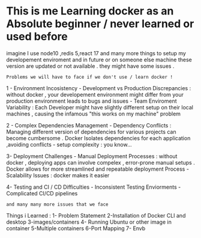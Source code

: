 # This is me Learning docker as an Absolute beginner / never learned or used before

<!-- Problem -->
imagine I use node10 ,redis 5,react 17 and many more things to setup my developement enviroment and in future or on someone else machine these version are updated or not available  .  they might have some issues . 

    Problems we will have to face if we don't use / learn docker !
 1 - Environment Incosistency 
    - Development vs Production Discrepancies : without docker , your developement environment might differ from your production environment
    leads to bugs and issues
    - Team Enviroment Variability : Each Developer might have slightly different setup on their local machines , causing the infamous 
    "this works on my machine" problem

2 -   Complex Dependencies Management
    - Dependency Conflicts : Managing different version of dependencies for various projects can become cumbersome . 
        Docker Isolates dependencies for each application ,avoiding conflicts
    - setup complexity : you know...

3- Deployment Challenges 
    - Manual Deployment Processes : without docker , deploying apps can involve compelex , error-prone manual setups . Docker allows for more
        streamlined and repeatable deployment Process
    - Scalability Issues : docker makes it easier

4- Testing and CI / CD Difficulties
    - Inconsistent Testing Enviorments
    - Complicated CI/CD pipelines


    and many many more issues that we face 


Things i Learned :
1- Problem Statement 
2-Installation of Docker CLI and desktop
3-images/containers
4- Running Ubuntu or other image in container
5-Multiple containers
6-Port Mapping
7- Envb

    
